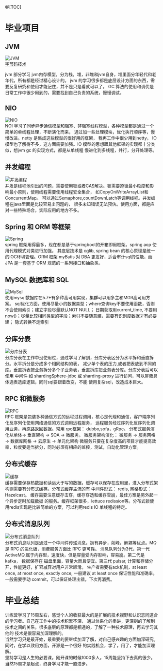 @[TOC]

# 毕业项目

## JVM
![JVM](https://github.com/jmwasky/JAVA-000/blob/main/continuing/images/JVM.jpg)  
[字节码技术](https://tech.meituan.com/2019/09/05/java-bytecode-enhancement.html)

jvm 部分学习 jvm内存模型，分为栈，堆，非堆和jvm自身，堆里面分年轻代和老年代，所有都是经过精心设计的。
jvm 的学习很多都是底层设计方面的东西，需要反复研究和使用才能记住，并不是只是看就可以了。
GC 算法的使用和调优是日常工作中很少用到的，需要找到自己负责的系统，慢慢调试。

## NIO
![NIO](https://github.com/jmwasky/JAVA-000/blob/main/continuing/images/NIO.jpg)  
NOI 学习了同步异步通信模型和阻塞、非阻塞线程模型，各种模型都是通过一个简单的单线程处理，不断演化而来，
通过加一些处理模块，优化执行顺序等，慢慢改进。netty 是集成这些模型的很好用的框架， 我再工作中很少用到netty，
IO 模型也了解得不多，这方面需要加强。IO 模型的思想跟其他框架的实现都十分类似，想jvm gc 的实现方式，都是从单线程
慢进化到多线程，并行，分开处理等。

## 并发编程
![并发编程](https://github.com/jmwasky/JAVA-000/blob/main/continuing/images/并发编程.jpg)  
并发是线程池引出的问题，需要使用锁或者CAS解决。锁需要遵循最小粒度和影响最小原则，使用线程需要使用线程安全集合，
如CopyOnWriteArrayList和ConcurrentMap。 可以通过Semaphore,countDownLatch等调用线程。并发编程在java里面是比较容易出问题的，
很多未知错误无法预估。使用方面，都是应对一些特殊场合，实际应用的地方不多。

## Spring 和 ORM 等框架
![Spring](https://github.com/jmwasky/JAVA-000/blob/main/continuing/images/Spring.jpg)  
spring 框架用得最多，现在都是基于springboot的开箱即用框架。spring aop 使用代理模式对类进行加强， 其底层技术是 cglib,
spring bean 的核心原理是统一的IOC环境管理。ORM 框架 myBatis 对 DBA 更友好，适合审计sql的性能，而 JPA 是一套基于
ORM 规范的一系列接口和抽象类。

## MySQL 数据库和 SQL
![MySql](https://github.com/jmwasky/JAVA-000/blob/main/continuing/images/MySql.jpg)  
使用mysql数据库在5.7+有多种高可用实现，集群可以用多主和MGR高可用方案。
sql优化方面，使用尽量小的数据类型；where查询key不要使用函数，否则不会使用索引；建立字段尽量默认NOT NULL；
日期获取用current_time, 不要用now()；尽量比较相同类型的字段；索引不要随意建，需要有识别度数据才有必要建；
隐式转换不走索引

## 分库分表
![分库分表](https://github.com/jmwasky/JAVA-000/blob/main/continuing/images/分库分表.jpg)  
分库分表在工作中没使用过，通过学习了解到，分库分表区分为水平拆和垂直拆分。水平拆分是分成多个相同结构的表，
减少单个表的压力,或者把表放到不同的库。垂直拆表按业务拆分多个子业务表，垂直拆库把业务表分库。分库分表后可以使用
中间件 如 shardingSphere-jdbc 或 sharding-proxy 进行访问，可以屏蔽具体选表选库逻辑，同时sql要跟着改变，不能
使用复杂sql，改造成本巨大。

## RPC 和微服务
![RPC](https://github.com/jmwasky/JAVA-000/blob/main/continuing/images/RPC.jpg)  
RPC 框架是包装多种通信方式的远程过程调用，核心是代理和通信，客户端序列化反序列化使用网络通信的方式调用远程服务，
远程服务经过序列化反序列化调用业务，再原路返回数据。常用 rpc框架： dubbo,sofa，gRpc。
分布式服务演化从单体-> 垂直架构 -> SOA -> 微服务。
微服务架构演化： 微服务 -> 服务网格 -> 数据库网格 -> 云原生 -> 单元化架构
微服务只要在复杂度高的项目才能提高效率，粒度要适当拆分，同时必须有相应的监控，测试，自动化管理方案。

## 分布式缓存
![缓存](https://github.com/jmwasky/JAVA-000/blob/main/continuing/images/缓存.jpg)  
缓存需要保存热数据和读远大于写的数据，缓存可以保存在应用里，进入分布式架构则需要有分布式缓存。分布式缓存主流的有
中间件形式： redis, 网格形式： Hazelcast。 缓存需要注意缓存击穿，缓存穿透和缓存雪崩，最佳方案是另外起一个异步定时加载数据
的服务。缓存框架很多，lettuce redission等。分布式锁使用redis实现是比较简单的方案，可以利用redis IO 单线程的特定。

## 分布式消息队列
![分布式消息队列](https://github.com/jmwasky/JAVA-000/blob/main/continuing/images/分布式消息队列.jpg)  
分布式消息队列是通过一个中间件传递消息，拥有异步，削峰，解耦等优点。MQ 是 RPC 的进化版，消费服务方面比 RPC 更可靠。
消息队列分为3代，第一代 ActiveMQ,属于内存型，速度快，但是容量受内存影响，容易崩。第二代是 kafka， 数据保存在
磁盘里面，容量大而且便宜。第三代 pulsar, 计算和存储分开，性能更好，扩容减容对用户非常顺滑。
生产者需要有ack机制，at least once, at most once, exactly once, 一般建议 at least once 保证性能和准确率。
一般需要手动 commit，可以保证处理出错，下次再消费。 

# 毕业总结
训练营学习了15周左右，感觉个人的收获最大的是扩展的技术视野和认识志同道合的学习者。自己在工作中的技术积累不深，
通过体系化的串讲，更深刻的了解到技术之间的关系。很多底层的原理都是相通的，了解了一种技术原理，再去学习其他的
技术是很容易加深理解的。  
当然学习只是最开始，最重要的要继续加深了解，对自己感兴趣的方面加深研究。 同时，在学以致用方面，开源是一个很好
的实践机会，学了，用了，才能加深理解。  
坚持学习是人生的必要课，刚开课的时候1000多人，15周能坚持下去真的很少。当然15周才是起点，终身学习才能一直进步。